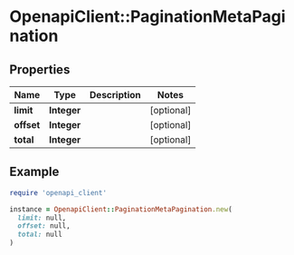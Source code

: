 # OpenapiClient::PaginationMetaPagination

## Properties

| Name | Type | Description | Notes |
| ---- | ---- | ----------- | ----- |
| **limit** | **Integer** |  | [optional] |
| **offset** | **Integer** |  | [optional] |
| **total** | **Integer** |  | [optional] |

## Example

```ruby
require 'openapi_client'

instance = OpenapiClient::PaginationMetaPagination.new(
  limit: null,
  offset: null,
  total: null
)
```


